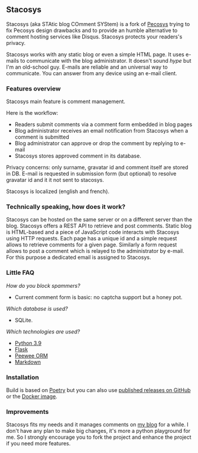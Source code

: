 ## Stacosys

Stacosys (aka STAtic blog COmment SYStem) is a fork of [Pecosys](http://github.com/kianby/pecosys) trying to fix Pecosys design drawbacks and to provide an humble alternative to comment hosting services like Disqus. Stacosys protects your readers's privacy.

Stacosys works with any static blog or even a simple HTML page. It uses e-mails to communicate with the blog administrator. It doesn't sound *hype* but I'm an old-school guy. E-mails are reliable and an universal way to communicate. You can answer from any device using an e-mail client.

###  Features overview

Stacosys main feature is comment management.

Here is the workflow:

-    Readers submit comments via a comment form embedded in blog pages
-    Blog administrator receives an email notification from Stacosys when a
     comment is submitted
-    Blog administrator can approve or drop the comment by replying to e-mail
-    Stacosys stores approved comment in its database.

Privacy concerns: only surname, gravatar id and comment itself are stored in DB. E-mail is requested in submission form (but optional) to resolve gravatar id and it it not sent to stacosys.

Stacosys is localized (english and french).

### Technically speaking, how does it work?

Stacosys can be hosted on the same server or on a different server than the blog. Stacosys offers a REST API to retrieve and post comments. Static blog is HTML-based and a piece of JavaScript code interacts with Stacosys using HTTP requests. Each page has a unique id and a simple request allows to retrieve comments for a given page. Similarly a form request allows to post a comment which is relayed to the administrator by e-mail. For this purpose a dedicated email is assigned to Stacosys.


### Little FAQ

*How do you block spammers?*

- Current comment form is basic: no captcha support but a honey pot. 

*Which database is used?*

- SQLite.

*Which technologies are used?*

-    [Python 3.9](https://www.python.org)
-    [Flask](http://flask.pocoo.org)
-    [Peewee ORM](http://docs.peewee-orm.com)
-    [Markdown](http://daringfireball.net/projects/markdown)

### Installation

Build is based on [Poetry](https://python-poetry.org/) but you can also use [published releases on GitHub](https://github.com/kianby/stacosys/releases) or the [Docker image](https://hub.docker.com/repository/docker/kianby/stacosys).

### Improvements

Stacosys fits my needs and it manages comments on [my blog](https://blogduyax.madyanne.fr) for a while. I don't have any plan to make big changes, it's more a python playground for me. So I strongly encourage you to fork the project and enhance the project if you need more features.
